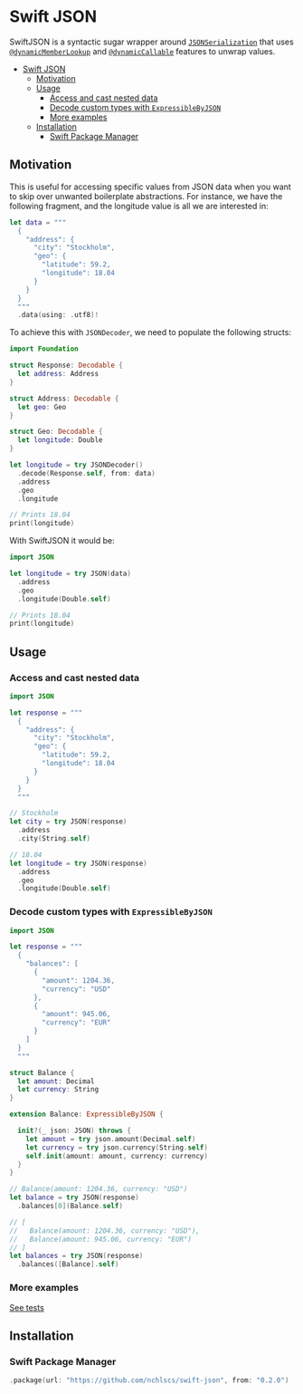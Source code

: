 # Swift JSON

SwiftJSON is a syntactic sugar wrapper around [`JSONSerialization`](https://developer.apple.com/documentation/foundation/jsonserialization) that uses [`@dynamicMemberLookup`](https://github.com/apple/swift-evolution/blob/main/proposals/0195-dynamic-member-lookup.md) and [`@dynamicCallable`](https://github.com/apple/swift-evolution/blob/main/proposals/0216-dynamic-callable.md) features to unwrap values.

- [Swift JSON](#swift-json)
  - [Motivation](#motivation)
  - [Usage](#usage)
    - [Access and cast nested data](#access-and-cast-nested-data)
    - [Decode custom types with `ExpressibleByJSON`](#decode-custom-types-with-expressiblebyjson)
    - [More examples](#more-examples)
  - [Installation](#installation)
    - [Swift Package Manager](#swift-package-manager)

## Motivation

This is useful for accessing specific values from JSON data when you want to skip over unwanted boilerplate abstractions. For instance, we have the following fragment, and the longitude value is all we are interested in:

```swift
let data = """
  {
    "address": {
      "city": "Stockholm",
      "geo": {
        "latitude": 59.2,
        "longitude": 18.04
      }
    }
  }
  """
  .data(using: .utf8)!
```

To achieve this with `JSONDecoder`, we need to populate the following structs:

```swift
import Foundation

struct Response: Decodable {
  let address: Address
}

struct Address: Decodable {
  let geo: Geo
}

struct Geo: Decodable {
  let longitude: Double
}

let longitude = try JSONDecoder()
  .decode(Response.self, from: data)
  .address
  .geo
  .longitude

// Prints 18.04
print(longitude)
```

With SwiftJSON it would be:

```swift
import JSON

let longitude = try JSON(data)
  .address
  .geo
  .longitude(Double.self)

// Prints 18.04
print(longitude)
```

## Usage

### Access and cast nested data

```swift
import JSON

let response = """
  {
    "address": {
      "city": "Stockholm",
      "geo": {
        "latitude": 59.2,
        "longitude": 18.04
      }
    }
  }
  """

// Stockholm
let city = try JSON(response)
  .address
  .city(String.self)

// 18.04
let longitude = try JSON(response)
  .address
  .geo
  .longitude(Double.self)
```

### Decode custom types with `ExpressibleByJSON`

```swift
import JSON

let response = """
  {
    "balances": [
      {
        "amount": 1204.36,
        "currency": "USD"
      },
      {
        "amount": 945.06,
        "currency": "EUR"
      }
    ]
  }
  """

struct Balance {
  let amount: Decimal
  let currency: String
}

extension Balance: ExpressibleByJSON {

  init?(_ json: JSON) throws {
    let amount = try json.amount(Decimal.self)
    let currency = try json.currency(String.self)
    self.init(amount: amount, currency: currency)
  }
}

// Balance(amount: 1204.36, currency: "USD")
let balance = try JSON(response)
  .balances[0](Balance.self)

// [
//   Balance(amount: 1204.36, currency: "USD"),
//   Balance(amount: 945.06, currency: "EUR")
// ]
let balances = try JSON(response)
  .balances([Balance].self)
```

### More examples

[See tests](https://github.com/nchlscs/swift-json/blob/main/Tests/JSONTests/JSONTests.swift)

## Installation

### Swift Package Manager

```swift
.package(url: "https://github.com/nchlscs/swift-json", from: "0.2.0")
```
